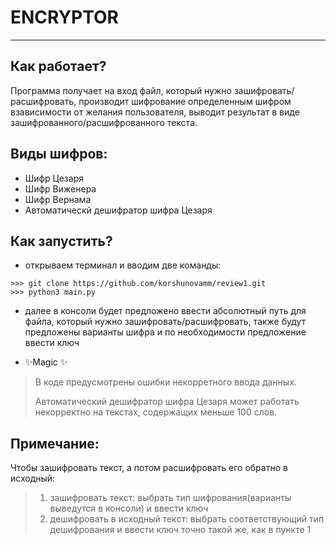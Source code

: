 # ENCRYPTOR
____________________________________________________________________________

## Как работает?
Программа получает на вход файл, который нужно зашифровать/расшифровать,
производит шифрование определенным шифром взависимости от желания пользователя, выводит результат в виде зашифрованного/расшифрованного текста.

## Виды шифров:

- Шифр Цезаря
- Шифр Виженера
- Шифр Вернама
- Автоматическй дешифратор шифра Цезаря

## Как запустить?

- открываем терминал и вводим две команды:
``` 
>>> git clone https://github.com/korshunovamm/review1.git
>>> python3 main.py
```
- далее в консоли будет предложено ввести абсолютный путь для файла, который нужно зашифровать/расшифровать, также будут предложены варианты шифра и по необходимости предложение ввести ключ
  
- ✨Magic ✨

>В коде предусмотрены ошибки некорретного ввода данных.
> 
>Автоматический дешифратор шифра Цезаря может работать некорректно на текстах, содержащих меньше 100 слов.


## Примечание:

Чтобы зашифровать текст, а потом расшифровать его обратно в исходный:
>1) зашифровать текст:
> выбрать тип шифрования(варианты выведутся в консоли) и ввести ключ
>2) дешифровать в исходный текст:
> выбрать соответствующий тип дешифрования и ввести ключ точно такой же,  как в пункте 1

